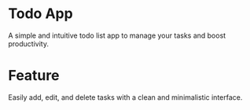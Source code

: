 # Todo App
A simple and intuitive todo list app to manage your tasks and boost productivity.

# Feature
Easily add, edit, and delete tasks with a clean and minimalistic interface.